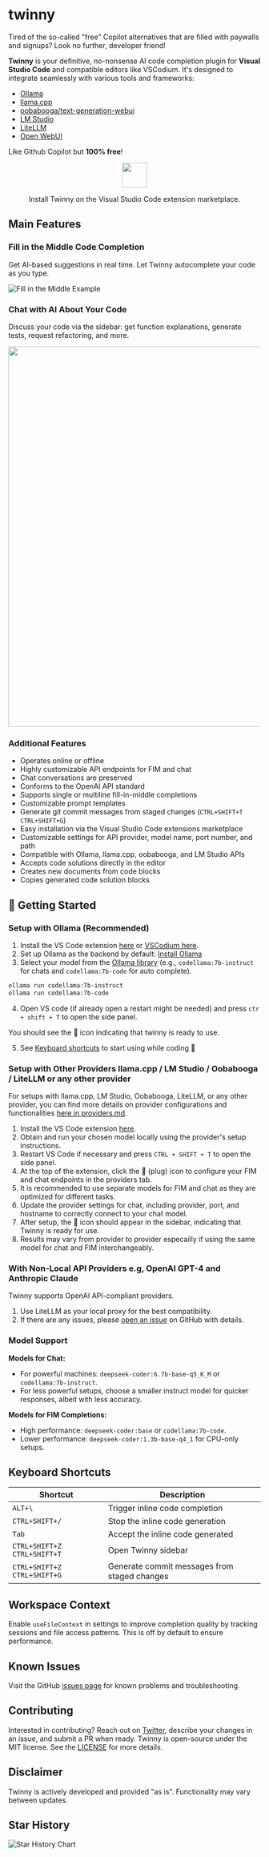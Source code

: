 # twinny

Tired of the so-called "free" Copilot alternatives that are filled with paywalls and signups? Look no further, developer friend!

**Twinny** is your definitive, no-nonsense AI code completion plugin for **Visual Studio Code** and compatible editors like VSCodium. It's designed to integrate seamlessly with various tools and frameworks:

- [Ollama](https://github.com/jmorganca/ollama)
- [llama.cpp](https://github.com/ggerganov/llama.cpp)
- [oobabooga/text-generation-webui](https://github.com/oobabooga/text-generation-webui)
- [LM Studio](https://github.com/lmstudio-ai)
- [LiteLLM](https://github.com/BerriAI/litellm)
- [Open WebUI](https://github.com/open-webui/open-webui)

Like Github Copilot but **100% free**!

<div align="center">
    <a href="https://marketplace.visualstudio.com/items?itemName=rjmacarthy.twinny">
      <img src="https://code.visualstudio.com/assets/images/code-stable.png" height="50" />
    </a>
    <p>
      Install Twinny on the Visual Studio Code extension marketplace.
    </p>
</div>

## Main Features

### Fill in the Middle Code Completion

Get AI-based suggestions in real time. Let Twinny autocomplete your code as you type.

![Fill in the Middle Example](https://github.com/rjmacarthy/twinny/assets/5537428/69f567c0-2700-4474-b621-6099255bc87b)

### Chat with AI About Your Code

Discuss your code via the sidebar: get function explanations, generate tests, request refactoring, and more.

<img src="https://github.com/rjmacarthy/twinny/assets/5537428/a5c5bb34-60f6-41f6-8226-c62cf4c17c1d" width="760"/>

### Additional Features

- Operates online or offline
- Highly customizable API endpoints for FIM and chat
- Chat conversations are preserved
- Conforms to the OpenAI API standard
- Supports single or multiline fill-in-middle completions
- Customizable prompt templates
- Generate git commit messages from staged changes (`CTRL+SHIFT+T CTRL+SHIFT+G`)
- Easy installation via the Visual Studio Code extensions marketplace
- Customizable settings for API provider, model name, port number, and path
- Compatible with Ollama, llama.cpp, oobabooga, and LM Studio APIs
- Accepts code solutions directly in the editor
- Creates new documents from code blocks
- Copies generated code solution blocks

## 🚀 Getting Started

### Setup with Ollama (Recommended)

1. Install the VS Code extension [here](https://marketplace.visualstudio.com/items?itemName=rjmacarthy.twinny) or [VSCodium here](https://open-vsx.org/extension/rjmacarthy/twinny).
2. Set up Ollama as the backend by default: [Install Ollama](https://ollama.com/)
3. Select your model from the [Ollama library](https://ollama.com/library) (e.g., `codellama:7b-instruct` for chats and `codellama:7b-code` for auto complete).

```sh
ollama run codellama:7b-instruct
ollama run codellama:7b-code
```

4. Open VS code (if already open a restart might be needed) and press `ctr + shift + T` to open the side panel.

You should see the 🤖 icon indicating that twinny is ready to use.

5. See [Keyboard shortcuts](#keyboard-shortcuts) to start using while coding 🎉

### Setup with Other Providers llama.cpp / LM Studio / Oobabooga / LiteLLM or any other provider

For setups with llama.cpp, LM Studio, Oobabooga, LiteLLM, or any other provider, you can find more details on provider configurations and functionalities [here in providers.md](https://github.com/rjmacarthy/twinny/blob/main/docs/providers.md).

1. Install the VS Code extension [here](https://marketplace.visualstudio.com/items?itemName=rjmacarthy.twinny).
2. Obtain and run your chosen model locally using the provider's setup instructions.
3. Restart VS Code if necessary and press `CTRL + SHIFT + T` to open the side panel.
4. At the top of the extension, click the 🔌 (plug) icon to configure your FIM and chat endpoints in the providers tab.
5. It is recommended to use separate models for FIM and chat as they are optimized for different tasks.
6. Update the provider settings for chat, including provider, port, and hostname to correctly connect to your chat model.
7. After setup, the 🤖 icon should appear in the sidebar, indicating that Twinny is ready for use.
8. Results may vary from provider to provider especailly if using the same model for chat and FIM interchangeably.

### With Non-Local API Providers e.g, OpenAI GPT-4 and Anthropic Claude

Twinny supports OpenAI API-compliant providers.

1. Use LiteLLM as your local proxy for the best compatibility.
2. If there are any issues, please [open an issue](https://github.com/rjmacarthy/twinny/issues/new/choose) on GitHub with details.

### Model Support

**Models for Chat:**
- For powerful machines: `deepseek-coder:6.7b-base-q5_K_M` or `codellama:7b-instruct`.
- For less powerful setups, choose a smaller instruct model for quicker responses, albeit with less accuracy.

**Models for FIM Completions:**
- High performance: `deepseek-coder:base` or `codellama:7b-code`.
- Lower performance: `deepseek-coder:1.3b-base-q4_1` for CPU-only setups.

## Keyboard Shortcuts

| Shortcut                    | Description                                      |
| ----------------------------| -------------------------------------------------|
| `ALT+\`                     | Trigger inline code completion                   |
| `CTRL+SHIFT+/`              | Stop the inline code generation                  | 
| `Tab`                       | Accept the inline code generated                 |
| `CTRL+SHIFT+Z CTRL+SHIFT+T` | Open Twinny sidebar                              |
| `CTRL+SHIFT+Z CTRL+SHIFT+G` | Generate commit messages from staged changes   |

## Workspace Context

Enable `useFileContext` in settings to improve completion quality by tracking sessions and file access patterns. This is off by default to ensure performance.

## Known Issues

Visit the GitHub [issues page](https://github.com/rjmacarthy/twinny/issues) for known problems and troubleshooting.

## Contributing

Interested in contributing? Reach out on [Twitter](https://x.com/rjmacarthy), describe your changes in an issue, and submit a PR when ready. Twinny is open-source under the MIT license. See the [LICENSE](https://github.com/rjmacarthy/twinny/blob/master/LICENSE) for more details.

## Disclaimer

Twinny is actively developed and provided "as is". Functionality may vary between updates.

## Star History

<picture>
 <source media="(prefers-color-scheme: dark)" srcset="https://api.star-history.com/svg?repos=rjmacarthy/twinny&type=Date&theme=dark" />
 <source media="(prefers-color-scheme: light)" srcset="https://api.star-history.com/svg?repos=rjmacarthy/twinny&type=Date" />
 <img alt="Star History Chart" src="https://api.star-history.com/svg?repos=rjmacarthy/twinny&type=Date" />
</picture>
